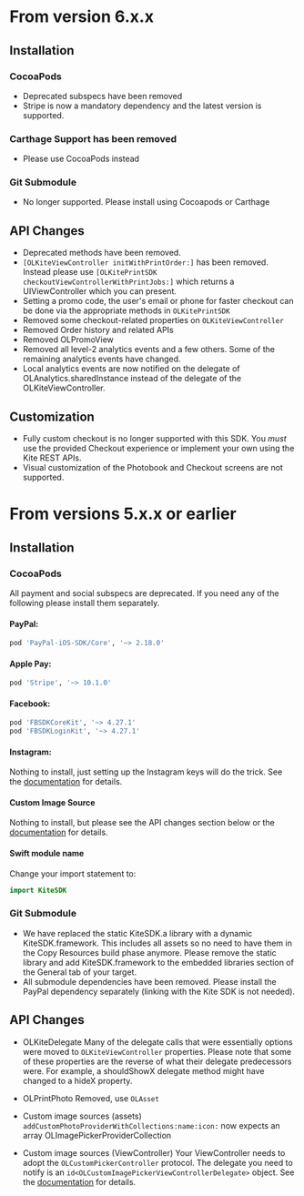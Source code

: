 # From version 6.x.x

## Installation

### CocoaPods
- Deprecated subspecs have been removed
- Stripe is now a mandatory dependency and the latest version is supported.

### Carthage Support has been removed
- Please use CocoaPods instead

### Git Submodule
- No longer supported. Please install using Cocoapods or Carthage

 ## API Changes
 - Deprecated methods have been removed.
 - `[OLKiteViewController initWithPrintOrder:]` has been removed. Instead please use `[OLKitePrintSDK checkoutViewControllerWithPrintJobs:]` which returns a UIViewController which you can present.
 - Setting a promo code, the user's email or phone for faster checkout can be done via the appropriate methods in `OLKitePrintSDK`
 - Removed some checkout-related properties on `OLKiteViewController`
 - Removed Order history and related APIs
 - Removed OLPromoView
 - Removed all level-2 analytics events and a few others. Some of the remaining analytics events have changed.
 - Local analytics events are now notified on the delegate of OLAnalytics.sharedInstance instead of the delegate of the OLKiteViewController.

 ## Customization
 - Fully custom checkout is no longer supported with this SDK. You *must* use the provided Checkout experience or implement your own using the Kite REST APIs.
 - Visual customization of the Photobook and Checkout screens are not supported.
 

# From versions 5.x.x or earlier

## Installation

### CocoaPods
 All payment and social subspecs are deprecated. If you need any of the following please install them separately.
#### PayPal:
 ```ruby
 pod 'PayPal-iOS-SDK/Core', '~> 2.18.0'
 ```
#### Apple Pay:
 ```ruby
 pod 'Stripe', '~> 10.1.0'
 ```
#### Facebook:
 ```ruby
 pod 'FBSDKCoreKit', '~> 4.27.1'
 pod 'FBSDKLoginKit', '~> 4.27.1'
 ```

#### Instagram:
 Nothing to install, just setting up the Instagram keys will do the trick. See the [documentation](Kite-SDK/docs/social_photo_sources.md) for details.

#### Custom Image Source
 Nothing to install, but please see the API changes section below or the [documentation](Kite-SDK/docs/custom_photo_sources.md) for details.

#### Swift module name
 Change your import statement to:
```swift
import KiteSDK
```

### Git Submodule
 * We have replaced the static KiteSDK.a library with a dynamic KiteSDK.framework. This includes all assets so no need to have them in the Copy Resources build phase anymore. Please remove the static library and add KiteSDK.framework to the embedded libraries section of the General tab of your target.
 * All submodule dependencies have been removed. Please install the PayPal dependency separately (linking with the Kite SDK is not needed).

 ## API Changes

 * OLKiteDelegate
 Many of the delegate calls that were essentially options were moved to `OLKiteViewController` properties. Please note that some of these properties are the reverse of what their delegate predecessors were. For example, a shouldShowX delegate method might have changed to a hideX property.

 * OLPrintPhoto
 Removed, use `OLAsset`

 * Custom image sources (assets)
 `addCustomPhotoProviderWithCollections:name:icon:` now expects an array OLImagePickerProviderCollection

 * Custom image sources (ViewController)
 Your ViewController needs to adopt the `OLCustomPickerController` protocol. The delegate you need to notify is an `id<OLCustomImagePickerViewControllerDelegate>` object. See the [documentation](Kite-SDK/docs/custom_photo_sources.md) for details.
